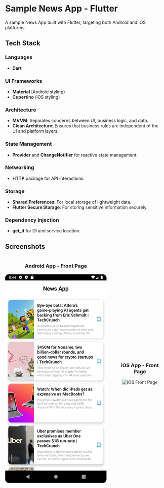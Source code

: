 # Sample News App - Flutter

A sample News App built with Flutter, targeting both Android and iOS platforms.

## Tech Stack

### Languages
- **Dart**

### UI Frameworks
- **Material** (Android styling)
- **Cupertino** (iOS styling)

### Architecture
- **MVVM**: Separates concerns between UI, business logic, and data.
- **Clean Architecture**: Ensures that business rules are independent of the UI and platform layers.

### State Management
- **Provider** and **ChangeNotifier** for reactive state management.

### Networking
- **HTTP** package for API interactions.

### Storage
- **Shared Preferences**: For local storage of lightweight data.
- **Flutter Secure Storage**: For storing sensitive information securely.

### Dependency Injection
- **get_it** for DI and service location.

## Screenshots

<div style="display: flex; justify-content: space-around; align-items: center;">
  <div style="text-align: center; margin-right: 20px;">
    <h3>Android App - Front Page</h3>
    <img src="https://github.com/Wildanafian/Kotlin-Multi-Platform-News-App/blob/master/screenshot/Screenshot_20241025_084456.png" alt="Android Front Page" width="400"/>
  </div>
  <div style="text-align: center; margin-left: 20px;">
    <h3>iOS App - Front Page</h3>
    <img src="https://github.com/Wildanafian/News-App-SwiftUI---iOS/blob/main/screenshot/Simulator%20Screen%20Recording.gif" alt="iOS Front Page" width="400"/>
  </div>
</div>

